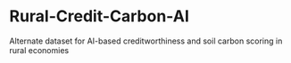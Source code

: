 # Rural-Credit-Carbon-AI
Alternate dataset for AI-based creditworthiness and soil carbon scoring in rural economies
